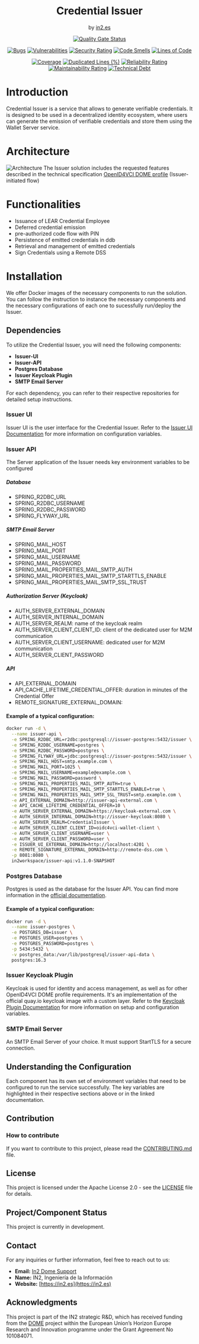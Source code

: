 <div align="center">

<h1>Credential Issuer</h1>
<span>by </span><a href="https://in2.es">in2.es</a>
<p><p>

[![Quality Gate Status](https://sonarcloud.io/api/project_badges/measure?project=in2workspace_credential-issuer&metric=alert_status)](https://sonarcloud.io/dashboard?id=in2workspace_credential-issuer)

[![Bugs](https://sonarcloud.io/api/project_badges/measure?project=in2workspace_credential-issuer&metric=bugs)](https://sonarcloud.io/summary/new_code?in2workspace_credential-issuer)
[![Vulnerabilities](https://sonarcloud.io/api/project_badges/measure?project=in2workspace_credential-issuer&metric=vulnerabilities)](https://sonarcloud.io/dashboard?id=in2workspace_credential-issuer)
[![Security Rating](https://sonarcloud.io/api/project_badges/measure?project=in2workspace_credential-issuer&metric=security_rating)](https://sonarcloud.io/dashboard?id=in2workspace_credential-issuer)
[![Code Smells](https://sonarcloud.io/api/project_badges/measure?project=in2workspace_credential-issuer&metric=code_smells)](https://sonarcloud.io/summary/new_code?id=in2workspace_credential-issuer)
[![Lines of Code](https://sonarcloud.io/api/project_badges/measure?project=in2workspace_credential-issuer&metric=ncloc)](https://sonarcloud.io/dashboard?id=in2workspace_credential-issuer)

[![Coverage](https://sonarcloud.io/api/project_badges/measure?project=in2workspace_credential-issuer&metric=coverage)](https://sonarcloud.io/summary/new_code?id=in2workspace_credential-issuer)
[![Duplicated Lines (%)](https://sonarcloud.io/api/project_badges/measure?project=in2workspace_credential-issuer&metric=duplicated_lines_density)](https://sonarcloud.io/summary/new_code?id=in2workspace_credential-issuer)
[![Reliability Rating](https://sonarcloud.io/api/project_badges/measure?project=in2workspace_credential-issuer&metric=reliability_rating)](https://sonarcloud.io/dashboard?id=in2workspace_credential-issuer)
[![Maintainability Rating](https://sonarcloud.io/api/project_badges/measure?project=in2workspace_credential-issuer&metric=sqale_rating)](https://sonarcloud.io/dashboard?id=in2workspace_credential-issuer)
[![Technical Debt](https://sonarcloud.io/api/project_badges/measure?project=in2workspace_credential-issuer&metric=sqale_index)](https://sonarcloud.io/summary/new_code?id=in2workspace_credential-issuer)

</div>

# Introduction
Credential Issuer is a service that allows to generate verifiable credentials. It is designed to be used in a decentralized identity ecosystem, where users can generate the emission of verifiable credentials and store them using the Wallet Server service.

# Architecture
![Architecture](docs/images/issuer-architecture.png)
The Issuer solution includes the requested features described in the technical specification [OpenID4VCI DOME profile](https://dome-marketplace.github.io/OpenID4VCI-DOMEprofile/openid-4-verifiable-credential-issuance-wg-draft.html) (Issuer-initiated flow)

# Functionalities
- Issuance of LEAR Credential Employee
- Deferred credential emission
- pre-authorized code flow with PIN
- Persistence of emitted credentials in ddb
- Retrieval and management of emitted credentials
- Sign Credentials using a Remote DSS
# Installation

We offer Docker images of the necessary components to run the solution.
You can follow the instruction to instance the necessary components and the necessary configurations of each one to sucessfully run/deploy the Issuer.

## Dependencies
To utilize the Credential Issuer, you will need the following components:

- **Issuer-UI**
- **Issuer-API**
- **Postgres Database**
- **Issuer Keycloak Plugin**
- **SMTP Email Server**

For each dependency, you can refer to their respective repositories for detailed setup instructions.

### Issuer UI
Issuer UI is the user interface for the Credential Issuer.
Refer to the [Issuer UI Documentation](https://github.com/in2workspace/issuer-ui) for more information on configuration variables.

### Issuer API
The Server application of the Issuer needs key environment variables to be configured
##### Database
- SPRING_R2DBC_URL
- SPRING_R2DBC_USERNAME
- SPRING_R2DBC_PASSWORD
- SPRING_FLYWAY_URL
##### SMTP Email Server
- SPRING_MAIL_HOST
- SPRING_MAIL_PORT
- SPRING_MAIL_USERNAME
- SPRING_MAIL_PASSWORD
- SPRING_MAIL_PROPERTIES_MAIL_SMTP_AUTH
- SPRING_MAIL_PROPERTIES_MAIL_SMTP_STARTTLS_ENABLE
- SPRING_MAIL_PROPERTIES_MAIL_SMTP_SSL_TRUST
##### Authorization Server (Keycloak)
- AUTH_SERVER_EXTERNAL_DOMAIN
- AUTH_SERVER_INTERNAL_DOMAIN
- AUTH_SERVER_REALM: name of the keycloak realm
- AUTH_SERVER_CLIENT_CLIENT_ID: client of the dedicated user for M2M communication
- AUTH_SERVER_CLIENT_USERNAME: dedicated user for M2M communication
- AUTH_SERVER_CLIENT_PASSWORD
##### API
- API_EXTERNAL_DOMAIN
- API_CACHE_LIFETIME_CREDENTIAL_OFFER: duration in minutes of the Credential Offer
- REMOTE_SIGNATURE_EXTERNAL_DOMAIN: 
#### Example of a typical configuration:
```bash
docker run -d \
  --name issuer-api \
  -e SPRING_R2DBC_URL=r2dbc:postgresql://issuer-postgres:5432/issuer \
  -e SPRING_R2DBC_USERNAME=postgres \
  -e SPRING_R2DBC_PASSWORD=postgres \
  -e SPRING_FLYWAY_URL=jdbc:postgresql://issuer-postgres:5432/issuer \
  -e SPRING_MAIL_HOST=smtp.example.com \
  -e SPRING_MAIL_PORT=1025 \
  -e SPRING_MAIL_USERNAME=example@example.com \
  -e SPRING_MAIL_PASSWORD=password \
  -e SPRING_MAIL_PROPERTIES_MAIL_SMTP_AUTH=true \
  -e SPRING_MAIL_PROPERTIES_MAIL_SMTP_STARTTLS_ENABLE=true \
  -e SPRING_MAIL_PROPERTIES_MAIL_SMTP_SSL_TRUST=smtp.example.com \
  -e API_EXTERNAL_DOMAIN=http://issuer-api-external.com \
  -e API_CACHE_LIFETIME_CREDENTIAL_OFFER=10 \
  -e AUTH_SERVER_EXTERNAL_DOMAIN=https://keycloak-external.com \
  -e AUTH_SERVER_INTERNAL_DOMAIN=http://issuer-keycloak:8080 \
  -e AUTH_SERVER_REALM=CredentialIssuer \
  -e AUTH_SERVER_CLIENT_CLIENT_ID=oidc4vci-wallet-client \
  -e AUTH_SERVER_CLIENT_USERNAME=user \
  -e AUTH_SERVER_CLIENT_PASSWORD=user \
  -e ISSUER_UI_EXTERNAL_DOMAIN=http://localhost:4201 \
  -e REMOTE_SIGNATURE_EXTERNAL_DOMAIN=http://remote-dss.com \
  -p 8081:8080 \
  in2workspace/issuer-api:v1.1.0-SNAPSHOT
```

### Postgres Database
Postgres is used as the database for the Issuer API.
You can find more information in the [official documentation](https://www.postgresql.org/docs/).
#### Example of a typical configuration:
```bash
docker run -d \
  --name issuer-postgres \
  -e POSTGRES_DB=issuer \
  -e POSTGRES_USER=postgres \
  -e POSTGRES_PASSWORD=postgres \
  -p 5434:5432 \
  -v postgres_data:/var/lib/postgresql/issuer-api-data \
  postgres:16.3
```

### Issuer Keycloak Plugin
Keycloak is used for identity and access management, as well as for other OpenID4VCI DOME profile requirements.
It's an implementation of the official quay.io keycloak image with a custom layer.
Refer to the [Keycloak Plugin Documentation](https://github.com/in2workspace/issuer-keycloak-plugin) for more information on setup and configuration variables.

### SMTP Email Server
An SMTP Email Server of your choice. It must support StartTLS for a secure connection.

## Understanding the Configuration
Each component has its own set of environment variables that need to be configured to run the service successfully. The key variables are highlighted in their respective sections above or in the linked documentation.

## Contribution

### How to contribute
If you want to contribute to this project, please read the [CONTRIBUTING.md](CONTRIBUTING.md) file.

## License
This project is licensed under the Apache License 2.0 - see the [LICENSE](LICENSE) file for details.

## Project/Component Status
This project is currently in development.

## Contact
For any inquiries or further information, feel free to reach out to us:

- **Email:** [In2 Dome Support](mailto:domesupport@in2.es)
- **Name:** IN2, Ingeniería de la Información
- **Website:** [https://in2.es](https://in2.es)

## Acknowledgments
This project is part of the IN2 strategic R&D, which has received funding from the [DOME](https://dome-marketplace.eu/) project within the European Union’s Horizon Europe Research and Innovation programme under the Grant Agreement No 101084071.
